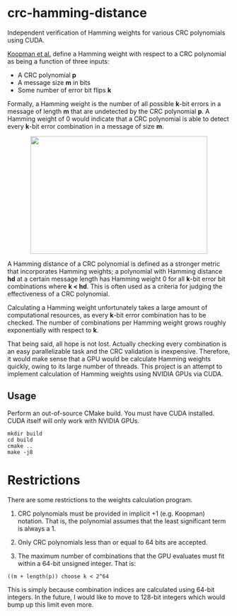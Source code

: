 # crc-hamming-distance

Independent verification of Hamming weights for various CRC polynomials
using CUDA.

[Koopman et al.](http://users.ece.cmu.edu/~koopman/roses/dsn04/koopman04_crc_poly_embedded.pdf) 
define a Hamming weight with respect to a CRC polynomial as being a
function of three inputs:

* A CRC polynomial **p**
* A message size **m** in bits
* Some number of error bit flips **k**

Formally, a Hamming weight is the number of all possible **k**-bit 
errors in a message of length **m** that are undetected by the
CRC polynomial **p**. A Hamming weight of 0 would indicate
that a CRC polynomial is able to detect every **k**-bit
error combination in a message of size **m**.

<p align="center"><img src="https://i.stack.imgur.com/voOrN.png" width="400" height="266"/></p>

A Hamming distance of a CRC polynomial is defined as a stronger
metric that incorporates Hamming weights; a polynomial with
Hamming distance **hd** at a certain message length has Hamming
weight 0 for all **k**-bit error bit combinations where
**k < hd**. This is often used as a criteria for judging the
effectiveness of a CRC polynomial.

Calculating a Hamming weight unfortunately takes a large
amount of computational resources, as every **k**-bit error
combination has to be checked. The number of combinations
per Hamming weight grows roughly exponentially with respect
to **k**.

That being said, all hope is not lost. Actually checking 
every combination is an easy parallelizable task and
the CRC validation is inexpensive. Therefore, it would
make sense that a GPU would be calculate Hamming weights
quickly, owing to its large number of threads. This project
is an attempt to implement calculation of Hamming
weights using NVIDIA GPUs via CUDA.

## Usage

Perform an out-of-source CMake build. You must have CUDA
installed. CUDA itself will only work with NVIDIA GPUs.

```
mkdir build
cd build
cmake ..
make -j8
```

# Restrictions

There are some restrictions to the weights calculation program.

1. CRC polynomials must be provided in implicit +1
(e.g. Koopman) notation. That is, the polynomial assumes
that the least significant term is always a 1.

2. Only CRC polynomials less than or equal to 64 bits are accepted.

3. The maximum number of combinations that the GPU evaluates must
fit within a 64-bit unsigned integer. That is:

```
((m + length(p)) choose k < 2^64
```

This is simply because combination indices are calculated using
64-bit integers. In the future, I would like to move to 128-bit
integers which would bump up this limit even more.
